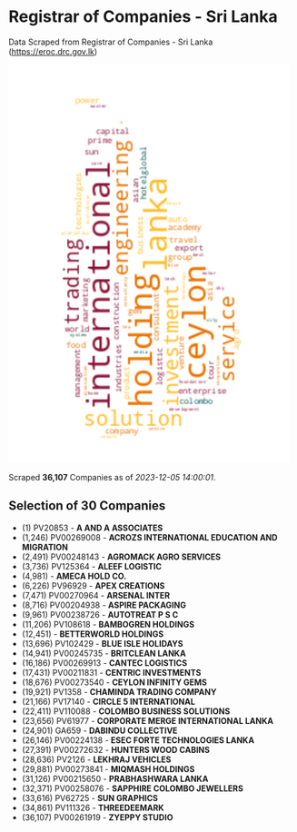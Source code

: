 # Registrar of Companies - Sri Lanka

Data Scraped from Registrar of Companies - Sri Lanka (https://eroc.drc.gov.lk)

![word-cloud](data/word_cloud.png)

Scraped **36,107** Companies as of *2023-12-05 14:00:01*.


## Selection of 30 Companies

* (1) PV20853 - **A AND A ASSOCIATES**
* (1,246) PV00269008 - **ACROZS INTERNATIONAL EDUCATION AND MIGRATION**
* (2,491) PV00248143 - **AGROMACK AGRO SERVICES**
* (3,736) PV125364 - **ALEEF LOGISTIC**
* (4,981)  - **AMECA HOLD CO.**
* (6,226) PV96929 - **APEX CREATIONS**
* (7,471) PV00270964 - **ARSENAL INTER**
* (8,716) PV00204938 - **ASPIRE PACKAGING**
* (9,961) PV00238726 - **AUTOTREAT P S C**
* (11,206) PV108618 - **BAMBOGREN HOLDINGS**
* (12,451)  - **BETTERWORLD HOLDINGS**
* (13,696) PV102429 - **BLUE ISLE HOLIDAYS**
* (14,941) PV00245735 - **BRITCLEAN LANKA**
* (16,186) PV00269913 - **CANTEC LOGISTICS**
* (17,431) PV00211831 - **CENTRIC INVESTMENTS**
* (18,676) PV00273540 - **CEYLON INFINITY GEMS**
* (19,921) PV1358 - **CHAMINDA TRADING COMPANY**
* (21,166) PV17140 - **CIRCLE 5 INTERNATIONAL**
* (22,411) PV110088 - **COLOMBO BUSINESS SOLUTIONS**
* (23,656) PV61977 - **CORPORATE MERGE INTERNATIONAL LANKA**
* (24,901) GA659 - **DABINDU COLLECTIVE**
* (26,146) PV00224138 - **ESEC FORTE TECHNOLOGIES LANKA**
* (27,391) PV00272632 - **HUNTERS WOOD CABINS**
* (28,636) PV2126 - **LEKHRAJ VEHICLES**
* (29,881) PV00273841 - **MIQMASH HOLDINGS**
* (31,126) PV00215650 - **PRABHASHWARA LANKA**
* (32,371) PV00258076 - **SAPPHIRE COLOMBO JEWELLERS**
* (33,616) PV62725 - **SUN GRAPHICS**
* (34,861) PV111326 - **THREEDEEMARK**
* (36,107) PV00261919 - **ZYEPPY STUDIO**